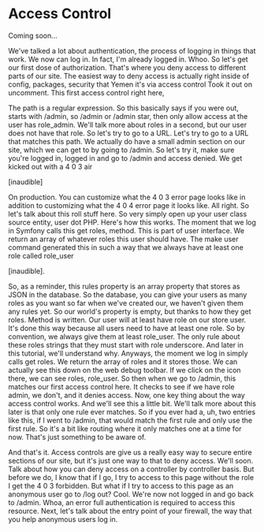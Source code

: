 # Access Control

Coming soon...

We've talked a lot about authentication, the process of logging in things that work.
We now can log in. In fact, I'm already logged in. Whoo. So let's get our first dose
of authorization. That's where you deny access to different parts of our site. The
easiest way to deny access is actually right inside of config, packages, security
that Yemen it's via access control Took it out on uncomment. This first access
control right here,

The path is a regular expression. So this basically says if you were out, starts with
/admin, so /admin or /admin star, then only allow access at the user has role_admin.
We'll talk more about roles in a second, but our user does not have that role. So
let's try to go to a URL. Let's try to go to a URL that matches this path. We
actually do have a small admin section on our site, which we can get to by going to
/admin. So let's try it, make sure you're logged in, logged in and go to /admin and
access denied. We get kicked out with a 4 0 3 air

[inaudible]

On production. You can customize what the 4 0 3 error page looks like in addition to
customizing what the 4 0 4 error page it looks like. All right. So let's talk about
this roll stuff here. So very simply open up your user class source entity, user dot
PHP. Here's how this works. The moment that we log in Symfony calls this get roles,
method. This is part of user interface. We return an array of whatever roles this
user should have. The make user command generated this in such a way that we always
have at least one role called role_user

[inaudible].

So, as a reminder, this rules property is an array property that stores as JSON in
the database. So the database, you can give your users as many roles as you want so
far when we've created our, we haven't given them any rules yet. So our world's
property is empty, but thanks to how they get roles. Method is written. Our user will
at least have role on our store user. It's done this way because all users need to
have at least one role. So by convention, we always give them at least role_user. The
only rule about these roles strings that they must start with role underscore. And
later in this tutorial, we'll understand why. Anyways, the moment we log in simply
calls get roles. We return the array of roles and it stores those. We can actually
see this down on the web debug toolbar. If we click on the icon there, we can see
roles, role_user. So then when we go to /admin, this matches our first access control
here. It checks to see if we have role admin, we don't, and it denies access. Now,
one key thing about the way access control works. And we'll see this a little bit.
We'll talk more about this later is that only one rule ever matches. So if you ever
had a, uh, two entries like this, if I went to /admin, that would match the first
rule and only use the first rule. So it's a bit like routing where it only matches
one at a time for now. That's just something to be aware of.

And that's it. Access controls are give us a really easy way to secure entire
sections of our site, but it's just one way to that to deny access. We'll soon. Talk
about how you can deny access on a controller by controller basis. But before we do,
I know that if I go, I try to access to this page without the role I get the 4 0 3
forbidden. But what if I try to access to this page as an anonymous user go to /log
out? Cool. We're now not logged in and go back to /admin. Whoa, an error full
authentication is required to access this resource. Next, let's talk about the entry
point of your firewall, the way that you help anonymous users log in.

